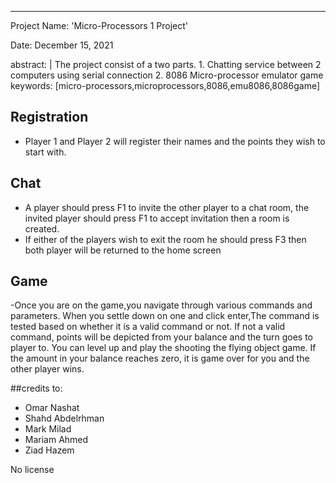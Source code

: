 ---
Project Name: 'Micro-Processors 1 Project'

Date: December 15, 2021

abstract: |
    The project consist of a two parts.
	1. Chatting service between 2 computers using serial connection
	2. 8086 Micro-processor emulator game
keywords: [micro-processors,microprocessors,8086,emu8086,8086game]


## Registration 

- Player 1 and Player 2 will register their names and the points they wish to start with.	

## Chat
- A player should press F1 to invite the other player to a chat room, the invited player should press F1 to accept invitation then a room is created.
- If either of the players wish to exit the room he should press F3 then both player will be returned to the home screen


## Game
-Once you are on the game,you navigate through various commands and parameters. When you settle down on one and click enter,The command is tested based on whether it is a valid command or not. If not a valid command, points will be depicted from your balance and the turn goes to player to. You can level up and play the shooting the flying object game. If the amount in your balance reaches zero, it is game over for you and the other player wins.

##credits to:
- Omar Nashat
- Shahd Abdelrhman
- Mark Milad 
- Mariam Ahmed
- Ziad Hazem

No license

